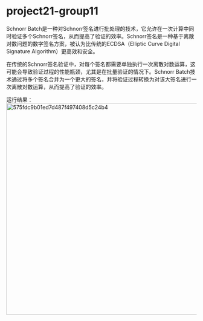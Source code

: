 # project21-group11

Schnorr Batch是一种对Schnorr签名进行批处理的技术，它允许在一次计算中同时验证多个Schnorr签名，从而提高了验证的效率。Schnorr签名是一种基于离散对数问题的数字签名方案，被认为比传统的ECDSA（Elliptic Curve Digital Signature Algorithm）更高效和安全。

在传统的Schnorr签名验证中，对每个签名都需要单独执行一次离散对数运算，这可能会导致验证过程的性能瓶颈，尤其是在批量验证的情况下。Schnorr Batch技术通过将多个签名合并为一个更大的签名，并将验证过程转换为对该大签名进行一次离散对数运算，从而提高了验证的效率。

运行结果：<img width="560" alt="575fdc9b01ed7d487f497408d5c24b4" src="https://github.com/zsygroup11num1/project21-group11/assets/129477117/adee2f6a-ec07-4486-82b8-f58bd89cc01f">
